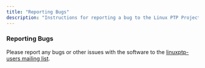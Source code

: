 ```yaml
---
title: "Reporting Bugs"
description: "Instructions for reporting a bug to the Linux PTP Project."
---
```

### Reporting Bugs 

Please report any bugs or other issues with the software to the
[linuxptp-users mailing list](https://sourceforge.net/projects/linuxptp/lists/linuxptp-users).<br>